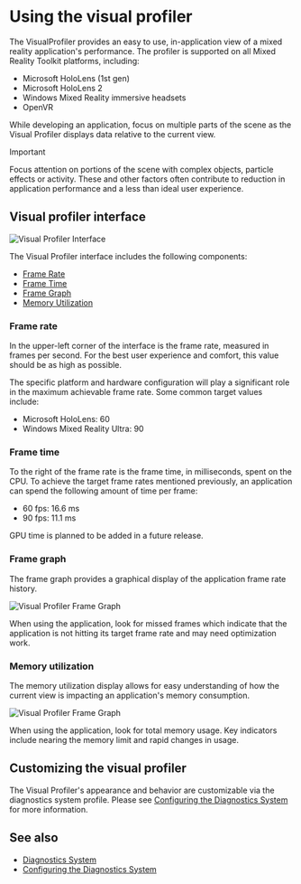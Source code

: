 # Using the visual profiler

The VisualProfiler provides an easy to use, in-application view of a mixed reality application's performance. The profiler is supported on all Mixed Reality Toolkit platforms, including:

- Microsoft HoloLens (1st gen)
- Microsoft HoloLens 2
- Windows Mixed Reality immersive headsets
- OpenVR

While developing an application, focus on multiple parts of the scene as the Visual Profiler displays data relative to the current view.

> [!IMPORTANT]
> Focus attention on portions of the scene with complex objects, particle effects or activity. These and other factors often contribute to reduction in application performance and a less than ideal user experience.

## Visual profiler interface

![Visual Profiler Interface](../../Documentation/Images/Diagnostics/VisualProfiler.png)

The Visual Profiler interface includes the following components:

- [Frame Rate](#frame-rate)
- [Frame Time](#frame-time)
- [Frame Graph](#frame-graph)
- [Memory Utilization](#memory-utilization)

### Frame rate

In the upper-left corner of the interface is the frame rate, measured in frames per second. For the best user experience and comfort, this value should be as high as possible.

The specific platform and hardware configuration will play a significant role in the maximum achievable frame rate. Some common target values include:

- Microsoft HoloLens: 60
- Windows Mixed Reality Ultra: 90

### Frame time

To the right of the frame rate is the frame time, in milliseconds, spent on the CPU. To achieve the target frame rates mentioned previously, an application can spend the following amount of time per frame:

- 60 fps: 16.6 ms
- 90 fps: 11.1 ms

GPU time is planned to be added in a future release.

### Frame graph

The frame graph provides a graphical display of the application frame rate history.

![Visual Profiler Frame Graph](../../Documentation/Images/Diagnostics/VisualProfilerMissedFrames.png)

When using the application, look for missed frames which indicate that the application is not hitting its target frame rate and may need optimization work.

### Memory utilization

The memory utilization display allows for easy understanding of how the current view is impacting an application's memory consumption.

![Visual Profiler Frame Graph](../../Documentation/Images/Diagnostics/VisualProfilerMemory.png)

When using the application, look for total memory usage. Key indicators include nearing the memory limit and rapid changes in usage.

## Customizing the visual profiler

The Visual Profiler's appearance and behavior are customizable via the diagnostics system profile. Please see [Configuring the Diagnostics System](ConfiguringDiagnostics.md) for more information.

## See also

- [Diagnostics System](DiagnosticsSystemGettingStarted.md)
- [Configuring the Diagnostics System](ConfiguringDiagnostics.md)
